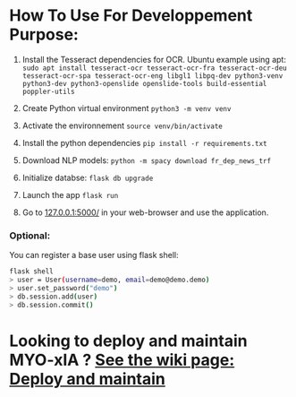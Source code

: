 # How To Use For Developpement Purpose:

1. Install the Tesseract dependencies for OCR. Ubuntu example using apt:
   `sudo apt install tesseract-ocr tesseract-ocr-fra tesseract-ocr-deu tesseract-ocr-spa tesseract-ocr-eng libgl1 libpq-dev python3-venv python3-dev python3-openslide openslide-tools build-essential poppler-utils`

2. Create Python virtual environment
   `python3 -m venv venv`

3. Activate the environnement
   `source venv/bin/activate`

4. Install the python dependencies
   `pip install -r requirements.txt`

5. Download NLP models:
   `python -m spacy download fr_dep_news_trf`

6. Initialize databse:
   `flask db upgrade`

7. Launch the app
   `flask run`

8. Go to [127.0.0.1:5000/](http://127.0.0.1:5000/) in your web-browser and use the application.

### Optional:

You can register a base user using flask shell:

```bash
flask shell
> user = User(username=demo, email=demo@demo.demo)
> user.set_password("demo")
> db.session.add(user)
> db.session.commit()
```

# Looking to deploy and maintain MYO-xIA ? [See the wiki page: Deploy and maintain](https://github.com/lambda-science/MYO-xIA-App/wiki/MYO-xIA-Deployment,-update-and-maintainability.)
